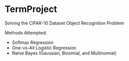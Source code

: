 # TermProject
Solving the CIFAR-10 Dataset Object Recognition Problem

Methods Attempted:
- Softmax Regression
- One-vs-All Logistic Regression
- Naive Bayes (Gaussian, Binomial, and Multinomial)
